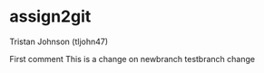 # assign2git
Tristan Johnson (tljohn47)

First comment
This is a change on newbranch
testbranch change

